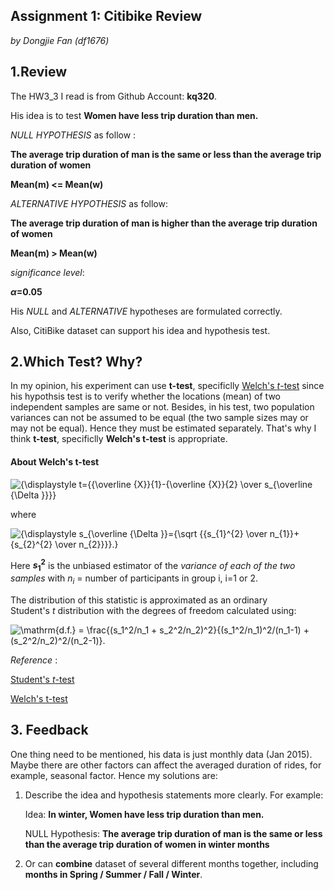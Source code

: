 ## Assignment 1: Citibike Review 

*by Dongjie Fan (df1676)*



## 1.Review

The HW3_3 I read is from Github Account: **kq320**.

His idea is to test **Women have less trip duration than men.**

*NULL HYPOTHESIS* as follow :

**The average trip duration of man is the same or less than the average trip duration of women**

**Mean(m) <= Mean(w)**

*ALTERNATIVE HYPOTHESIS* as follow:

**The average trip duration of man is higher than the average trip duration of women**

**Mean(m) > Mean(w)**

*significance level*: 

**$\alpha$=0.05**


His *NULL* and *ALTERNATIVE*  hypotheses are formulated correctly.

Also, CitiBike dataset can support his idea and hypothesis test.



## 2.Which Test? Why?

In my opinion, his experiment can use **t-test**, specificlly [Welch's *t*-test](https://en.wikipedia.org/wiki/Welch%27s_t-test) since his hypothsis test is to verify whether the locations (mean) of two independent samples are same or not. Besides, in his test, two population variances can not be assumed to be equal (the two sample sizes may or may not be equal). Hence they must be estimated separately. That's why I think **t-test**, specificlly **Welch's t-test** is appropriate.    

#### About Welch's t-test  

![{\displaystyle t={{\overline {X}}_{1}-{\overline {X}}_{2} \over s_{\overline {\Delta }}}}](https://wikimedia.org/api/rest_v1/media/math/render/svg/60ad758d34efcbd43dc2b8ec011a242006d5d679)    

where

![{\displaystyle s_{\overline {\Delta }}={\sqrt {{s_{1}^{2} \over n_{1}}+{s_{2}^{2} \over n_{2}}}}.}](https://wikimedia.org/api/rest_v1/media/math/render/svg/94c0058a955d60e5fdfac3de07ff9577c3b3be63)

Here **$s_{1}^{2}$** is the unbiased estimator of the *variance of each of the two samples* with *$n_i$* = number of participants in group i, i=1 or 2. 

The distribution of this statistic is approximated as an ordinary Student's *t* distribution with the degrees of freedom calculated using:

![ \mathrm{d.f.} = \frac{(s_1^2/n_1 + s_2^2/n_2)^2}{(s_1^2/n_1)^2/(n_1-1) + (s_2^2/n_2)^2/(n_2-1)}.](https://wikimedia.org/api/rest_v1/media/math/render/svg/bb913297c779f950eadb6b3b92bc080a4e96a3ae)



*Reference* :

[Student's *t*-test]( https://en.wikipedia.org/wiki/Student%27s_t-test)

[Welch's t-test](https://en.wikipedia.org/wiki/Welch%27s_t-test)



## 3. Feedback

One thing need to be mentioned, his data is just monthly data (Jan 2015). Maybe there are other factors can affect the averaged duration of rides, for example, seasonal factor. Hence my solutions are:

1. Describe the idea and hypothesis statements more clearly. For example:

   Idea: **In winter, Women have less trip duration than men.**

   NULL Hypothesis: **The average trip duration of man is the same or less than the average trip duration of women in winter months**

2. Or can **combine** dataset of several different months together, including **months in Spring / Summer / Fall / Winter**.

